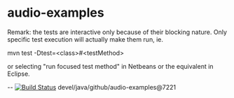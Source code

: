 # audio-examples

Remark: the tests are interactive only because of their blocking nature. Only specific test execution will actually make them
run, ie.

  mvn test -Dtest=&lt;class>#&lt;testMethod>

or selecting "run focused test method" in Netbeans or the equivalent in Eclipse.


--
[![Build Status](https://travis-ci.org/jjYBdx4IL/audio-examples.png?branch=master)](https://travis-ci.org/jjYBdx4IL/audio-examples)
devel/java/github/audio-examples@7221
